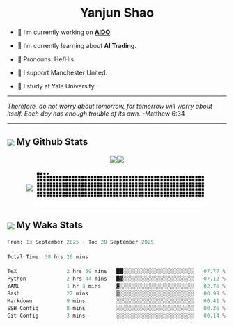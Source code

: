 

<h1 align="center">Yanjun Shao</h1>

- 🐒 I’m currently working on **[AIDO](https://github.com/genbio-ai/AIDO)**.

- 🦧 I’m currently learning about **AI Trading**.

- 🦍 Pronouns: He/His.

- 👹 I support Manchester United.

- 🐶 I study at Yale University.

---

<i> Therefore, do not worry about tomorrow, for tomorrow will worry about itself. Each day has enough trouble of its own. </i> -Matthew 6:34

---

<h2><img src="https://emojis.slackmojis.com/emojis/images/1579216111/7550/pikachu_wave.gif?1579216111" align="center" width="28" /> My Github Stats</h2>

<p align="center"><img align="center" src = "https://github-readme-stats.vercel.app/api?username=super-dainiu&show_icons=true&count_private=true&theme=tokyonight&hide=issues&line_height=30" width="400px"><img align="center" src = "https://github-readme-streak-stats.herokuapp.com/?user=super-dainiu&theme=tokyonight" width="400px"></p>

<p align="center"><img align="center" width="400px" src="https://github-readme-stats.vercel.app/api/top-langs/?username=super-dainiu&layout=compact&theme=tokyonight&hide=html,tex,jupyter%20notebook"><img align="center" width="400px" src="https://github.com/super-dainiu/super-dainiu/blob/output/github-contribution-grid-snake.svg"></p>

<h2><img src="https://emojis.slackmojis.com/emojis/images/1579216111/7550/pikachu_wave.gif?1579216111" align="center" width="28" /> My Waka Stats</h2>

<!--START_SECTION:waka-->

```python
From: 13 September 2025 - To: 20 September 2025

Total Time: 38 hrs 26 mins

TeX                2 hrs 59 mins   ██░░░░░░░░░░░░░░░░░░░░░░░   07.77 %
Python             2 hrs 44 mins   █▓░░░░░░░░░░░░░░░░░░░░░░░   07.12 %
YAML               1 hr 3 mins     ▓░░░░░░░░░░░░░░░░░░░░░░░░   02.76 %
Bash               22 mins         ▒░░░░░░░░░░░░░░░░░░░░░░░░   00.99 %
Markdown           9 mins          ░░░░░░░░░░░░░░░░░░░░░░░░░   00.41 %
SSH Config         8 mins          ░░░░░░░░░░░░░░░░░░░░░░░░░   00.36 %
Git Config         3 mins          ░░░░░░░░░░░░░░░░░░░░░░░░░   00.14 %
```

<!--END_SECTION:waka-->
